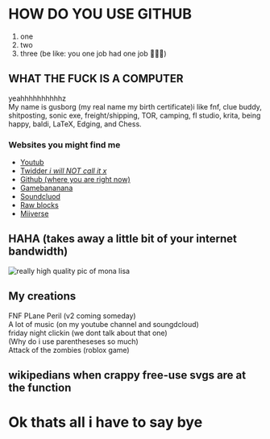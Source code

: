 # HOW DO YOU USE GITHUB
1. one
3. two
2. three
  (be like: you one job had one job 🤣🤣🤣)
## WHAT THE FUCK IS A COMPUTER
yeahhhhhhhhhhz  
My name is gusborg (my real name my birth certificate)i like fnf, clue buddy, shitposting, sonic exe, freight/shipping, TOR, camping, fl studio, krita, being happy, baldi, LaTeX, Edging, and Chess.  
### Websites you might find me
- [Youtub](https://www.youtube.com/@gusborg8/videos)
- [Twidder *i will NOT call it x*](https://twitter.com/gusborg8)
- [Github (where you are right now)](https://github.com/gusborg88)
- [Gamebananana](https://gamebanana.com/members/2146466)
- [Soundcluod](https://soundcloud.com/gusborg)
- [Raw blocks](https://www.roblox.com/users/5401729824/profile)
- [Miiverse](https://archiverse.guide/user/Gustron8)
## HAHA (takes away a little bit of your internet bandwidth)
![really high quality pic of mona lisa](https://upload.wikimedia.org/wikipedia/commons/thumb/e/ec/Mona_Lisa%2C_by_Leonardo_da_Vinci%2C_from_C2RMF_retouched.jpg/1374px-Mona_Lisa%2C_by_Leonardo_da_Vinci%2C_from_C2RMF_retouched.jpg)
## My creations
FNF PLane Peril (v2 coming someday)  
A lot of music (on my youtube channel and soungdcloud)  
friday night clickin (we dont talk about that one)  
(Why do i use parentheseses so much)  
Attack of the zombies (roblox game)
## wikipedians when crappy free-use svgs are at the function
# Ok thats all i have to say bye
